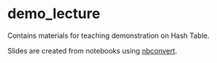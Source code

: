 # demo_lecture

Contains materials for teaching demonstration on Hash Table.

Slides are created from notebooks using [nbconvert](https://nbconvert.readthedocs.io).
